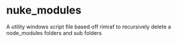 # nuke_modules
A utility windows script file based off rimraf to recursively delete a node_modules folders and sub folders
